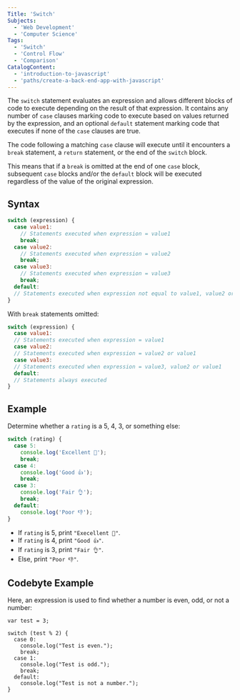 ```yaml
---
Title: 'Switch'
Subjects:
  - 'Web Development'
  - 'Computer Science'
Tags:
  - 'Switch'
  - 'Control Flow'
  - 'Comparison'
CatalogContent:
  - 'introduction-to-javascript'
  - 'paths/create-a-back-end-app-with-javascript'
---
```


The `switch` statement evaluates an expression and allows different blocks of code to execute depending on the result of that expression. It contains any number of `case` clauses marking code to execute based on values returned by the expression, and an optional `default` statement marking code that executes if none of the `case` clauses are true.

The code following a matching `case` clause will execute until it encounters a `break` statement, a `return` statement, or the end of the `switch` block.

This means that if a `break` is omitted at the end of one `case` block, subsequent `case` blocks and/or the `default` block will be executed regardless of the value of the original expression.

## Syntax

```javascript
switch (expression) {
  case value1:
    // Statements executed when expression = value1
    break;
  case value2:
    // Statements executed when expression = value2
    break;
  case value3:
    // Statements executed when expression = value3
    break;
  default:
  // Statements executed when expression not equal to value1, value2 or value3
}
```

With `break` statements omitted:

```javascript
switch (expression) {
  case value1:
  // Statements executed when expression = value1
  case value2:
  // Statements executed when expression = value2 or value1
  case value3:
  // Statements executed when expression = value3, value2 or value1
  default:
  // Statements always executed
}
```

## Example

Determine whether a `rating` is a 5, 4, 3, or something else:

```js
switch (rating) {
  case 5:
    console.log('Excellent 👏');
    break;
  case 4:
    console.log('Good 👍');
    break;
  case 3:
    console.log('Fair 👌');
    break;
  default:
    console.log('Poor 👎');
}
```

- If `rating` is 5, print `"Execellent 👏"`.
- If `rating` is 4, print `"Good 👍"`.
- If `rating` is 3, print `"Fair 👌"`.
- Else, print `"Poor 👎"`.

## Codebyte Example

Here, an expression is used to find whether a number is even, odd, or not a number:

```codebyte/js
var test = 3;

switch (test % 2) {
  case 0:
    console.log("Test is even.");
    break;
  case 1:
    console.log("Test is odd.");
    break;
  default:
    console.log("Test is not a number.");
}
```
